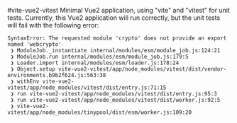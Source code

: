 #vite-vue2-vitest
Minimal Vue2 application, using "vite" and "vitest" for unit tests.
Currently, this Vue2 application will run correctly, but the unit tests will fail with the following error:
```
SyntaxError: The requested module 'crypto' does not provide an export named 'webcrypto'
 ❯ ModuleJob._instantiate internal/modules/esm/module_job.js:124:21
 ❯ ModuleJob.run internal/modules/esm/module_job.js:179:5
 ❯ Loader.import internal/modules/esm/loader.js:178:24
 ❯ Object.setup vite-vue2-vitest/app/node_modules/vitest/dist/vendor-environments.b9b2f624.js:563:38
 ❯ withEnv vite-vue2-vitest/app/node_modules/vitest/dist/entry.js:71:15
 ❯ run vite-vue2-vitest/app/node_modules/vitest/dist/entry.js:95:3
 ❯ run vite-vue2-vitest/app/node_modules/vitest/dist/worker.js:92:5
 ❯ vite-vue2-vitest/app/node_modules/tinypool/dist/esm/worker.js:109:20
```
